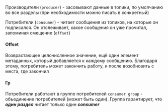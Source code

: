 Производители (`producer`) - засовывают данные в топики, по умолчанию во все разделы (при необходимости можно писать в конкретный)

Потребители (`consumer`) - читает сообщения из топиков, на которые он подписался. Он отслеживает, какое сообщения он уже прочитал, запоминая смещение (`offset`)

#### Offset
 Возврастающее целочисленное значение, ещё один элемент метаданных, который добавляется к каждому сообщению. Благодаря этому, потребитель может закончить работу, и после возобновить с места, где закончил

#### Гр
Потребители работают в группе потребителей `consumer group` - объединение потребителей (может быть один). 
Группа гарантирует, что ***один раздел*** читает только один ***consumer***
